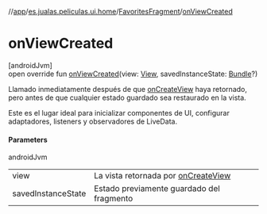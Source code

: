 //[app](../../../index.md)/[es.jualas.peliculas.ui.home](../index.md)/[FavoritesFragment](index.md)/[onViewCreated](on-view-created.md)

# onViewCreated

[androidJvm]\
open override fun [onViewCreated](on-view-created.md)(view: [View](https://developer.android.com/reference/kotlin/android/view/View.html), savedInstanceState: [Bundle](https://developer.android.com/reference/kotlin/android/os/Bundle.html)?)

Llamado inmediatamente después de que [onCreateView](on-create-view.md) haya retornado, pero antes de que cualquier estado guardado sea restaurado en la vista.

Este es el lugar ideal para inicializar componentes de UI, configurar adaptadores, listeners y observadores de LiveData.

#### Parameters

androidJvm

| | |
|---|---|
| view | La vista retornada por [onCreateView](on-create-view.md) |
| savedInstanceState | Estado previamente guardado del fragmento |

